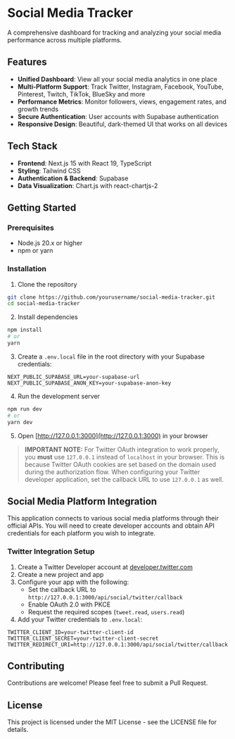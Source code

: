 # Social Media Tracker

A comprehensive dashboard for tracking and analyzing your social media performance across multiple platforms.

## Features

- **Unified Dashboard**: View all your social media analytics in one place
- **Multi-Platform Support**: Track Twitter, Instagram, Facebook, YouTube, Pinterest, Twitch, TikTok, BlueSky and more
- **Performance Metrics**: Monitor followers, views, engagement rates, and growth trends
- **Secure Authentication**: User accounts with Supabase authentication
- **Responsive Design**: Beautiful, dark-themed UI that works on all devices

## Tech Stack

- **Frontend**: Next.js 15 with React 19, TypeScript
- **Styling**: Tailwind CSS
- **Authentication & Backend**: Supabase
- **Data Visualization**: Chart.js with react-chartjs-2

## Getting Started

### Prerequisites

- Node.js 20.x or higher
- npm or yarn

### Installation

1. Clone the repository
```bash
git clone https://github.com/yourusername/social-media-tracker.git
cd social-media-tracker
```

2. Install dependencies
```bash
npm install
# or
yarn
```

3. Create a `.env.local` file in the root directory with your Supabase credentials:
```
NEXT_PUBLIC_SUPABASE_URL=your-supabase-url
NEXT_PUBLIC_SUPABASE_ANON_KEY=your-supabase-anon-key
```

4. Run the development server
```bash
npm run dev
# or
yarn dev
```

5. Open [http://127.0.0.1:3000](http://127.0.0.1:3000) in your browser

> **IMPORTANT NOTE:** For Twitter OAuth integration to work properly, you **must** use `127.0.0.1` instead of `localhost` in your browser. This is because Twitter OAuth cookies are set based on the domain used during the authorization flow. When configuring your Twitter developer application, set the callback URL to use `127.0.0.1` as well.

## Social Media Platform Integration

This application connects to various social media platforms through their official APIs. You will need to create developer accounts and obtain API credentials for each platform you wish to integrate.

### Twitter Integration Setup

1. Create a Twitter Developer account at [developer.twitter.com](https://developer.twitter.com)
2. Create a new project and app
3. Configure your app with the following:
   - Set the callback URL to `http://127.0.0.1:3000/api/social/twitter/callback`
   - Enable OAuth 2.0 with PKCE
   - Request the required scopes (`tweet.read`, `users.read`)
4. Add your Twitter credentials to `.env.local`:
```
TWITTER_CLIENT_ID=your-twitter-client-id
TWITTER_CLIENT_SECRET=your-twitter-client-secret
TWITTER_REDIRECT_URI=http://127.0.0.1:3000/api/social/twitter/callback
```

## Contributing

Contributions are welcome! Please feel free to submit a Pull Request.

## License

This project is licensed under the MIT License - see the LICENSE file for details.
